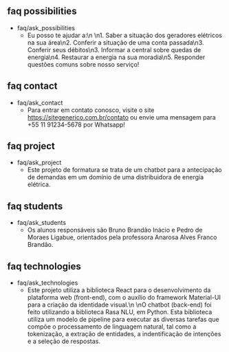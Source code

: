 ## faq possibilities
* faq/ask_possibilities
  - Eu posso te ajudar a:\n \n1. Saber a situação dos geradores elétricos na sua área\n2. Conferir a situação de uma conta passada\n3. Conferir seus débitos\n3. Informar a central sobre quedas de energia\n4. Restaurar a energia na sua moradia\n5. Responder questões comuns sobre nosso serviço!

## faq contact
* faq/ask_contact
  - Para entrar em contato conosco, visite o site https://sitegenerico.com.br/contato ou envie uma mensagem para +55 11 91234-5678 por Whatsapp!

## faq project
* faq/ask_project
  - Este projeto de formatura se trata de um chatbot para a antecipação de demandas em um domínio de uma distribuidora de energia elétrica.

## faq students
* faq/ask_students
  - Os alunos responsáveis são Bruno Brandão Inácio e Pedro de Moraes Ligabue, orientados pela professora Anarosa Alves Franco Brandão.
  
## faq technologies
* faq/ask_technologies
  - Este projeto utiliza a biblioteca React para o desenvolvimento da plataforma web (front-end), com o auxílio do framework Material-UI para a criação da identidade visual.\n \nO chatbot (back-end) foi feito utilizando a biblioteca Rasa NLU, em Python. Esta biblioteca utiliza um modelo de pipeline para executar as diversas tarefas que compõe o processamento de linguagem natural, tal como a tokenização, a extração de entidades, a indentificação de intenções e a seleção de respostas.
